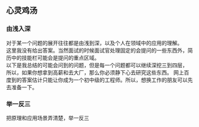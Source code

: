 ## 心灵鸡汤

### 由浅入深
对于某一个问题的展开往往都是由浅到深，以及个人在领域中的应用的理解。  
这里我没有给出答案。当然面试的时候面试官处理固定的会提问的一些东西外，简历中的技能栏可能会是提问的重点区域。  
以下是我总结的可能会问到的问题，但是每一个问题都可以继续深挖三到四层，
所以，如果你想拿到高薪和去大厂，那么你必须静下心去研究这些东西。
网上百度到的答案估计只能让你成为一个初中级的工程师。所以，想换工作的朋友可以先去准备一下。

### 举一反三

把原理和应用场景弄清楚，举一反三